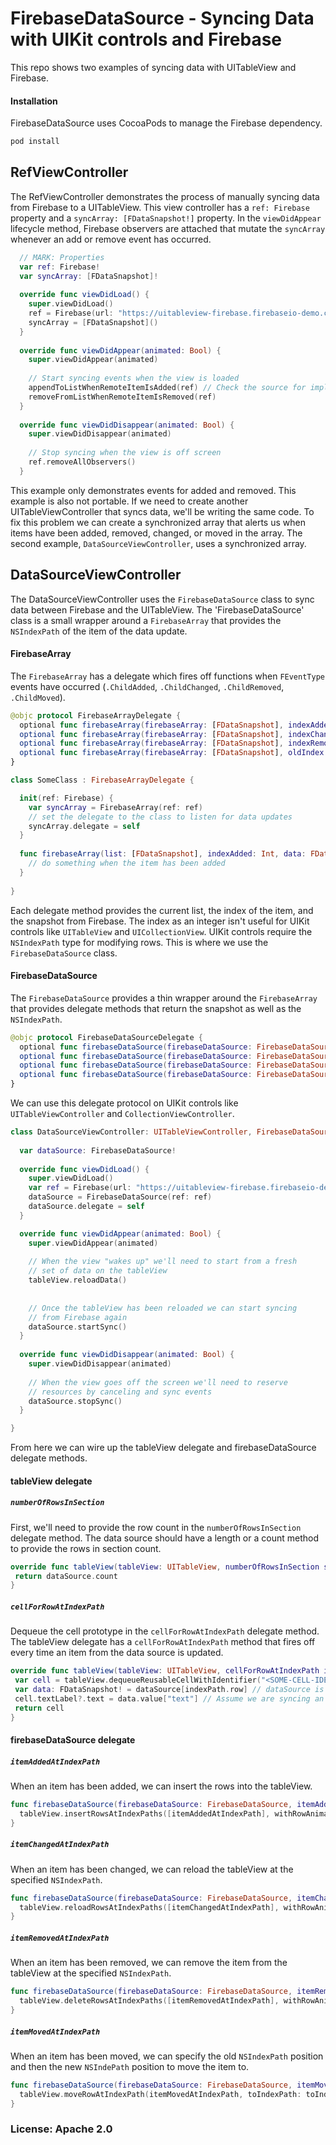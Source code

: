 # FirebaseDataSource - Syncing Data with UIKit controls and Firebase
This repo shows two examples of syncing data with UITableView and Firebase. 

#### Installation
FirebaseDataSource uses CocoaPods to manage the Firebase dependency.
```bash
pod install
```

## RefViewController
The RefViewController demonstrates the process of manually syncing data from Firebase to a UITableView. 
This view controller has a `ref: Firebase` property and a `syncArray: [FDataSnapshot!]` property. In the
`viewDidAppear` lifecycle method, Firebase observers are attached that mutate the `syncArray` whenever an add or remove
event has occurred. 

```swift
  // MARK: Properties
  var ref: Firebase!
  var syncArray: [FDataSnapshot]!
  
  override func viewDidLoad() {
    super.viewDidLoad()
    ref = Firebase(url: "https://uitableview-firebase.firebaseio-demo.com/values")
    syncArray = [FDataSnapshot]()
  }
  
  override func viewDidAppear(animated: Bool) {
    super.viewDidAppear(animated)
    
    // Start syncing events when the view is loaded
    appendToListWhenRemoteItemIsAdded(ref) // Check the source for implementations
    removeFromListWhenRemoteItemIsRemoved(ref)
  }
  
  override func viewDidDisappear(animated: Bool) {
    super.viewDidDisappear(animated)
    
    // Stop syncing when the view is off screen
    ref.removeAllObservers()
  }
```

This example only demonstrates events for added and removed. This example is also not portable. If we need to create
another UITableViewController that syncs data, we'll be writing the same code. To fix this problem we can create a 
synchronized array that alerts us when items have been added, removed, changed, or moved in the array. The second
example, `DataSourceViewController`, uses a synchronized array.

## DataSourceViewController
The DataSourceViewController uses the `FirebaseDataSource` class to sync data between Firebase and the UITableView. 
The 'FirebaseDataSource' class is a small wrapper around a `FirebaseArray` that provides the `NSIndexPath` of the
item of the data update.

#### FirebaseArray
The `FirebaseArray` has a delegate which fires off functions when `FEventType` events have 
occurred (`.ChildAdded`, `.ChildChanged`, `.ChildRemoved`, `.ChildMoved`).

```swift
@objc protocol FirebaseArrayDelegate {
  optional func firebaseArray(firebaseArray: [FDataSnapshot], indexAdded: Int, data: FDataSnapshot)
  optional func firebaseArray(firebaseArray: [FDataSnapshot], indexChanged: Int, data: FDataSnapshot)
  optional func firebaseArray(firebaseArray: [FDataSnapshot], indexRemoved: Int, data: FDataSnapshot)
  optional func firebaseArray(firebaseArray: [FDataSnapshot], oldIndex: Int, newIndex: Int, data: FDataSnapshot)
}
```

```swift
class SomeClass : FirebaseArrayDelegate {

  init(ref: Firebase) {
    var syncArray = FirebaseArray(ref: ref)
    // set the delegate to the class to listen for data updates
    syncArray.delegate = self
  }
  
  func firebaseArray(list: [FDataSnapshot], indexAdded: Int, data: FDataSnapshot) {
    // do something when the item has been added  
  }
  
}

```

Each delegate method provides the current list, the index of the item, and the snapshot from Firebase. The index as
an integer isn't useful for UIKit controls like `UITableView` and `UICollectionView`. UIKit controls require the
`NSIndexPath` type for modifying rows. This is where we use the `FirebaseDataSource` class.

#### FirebaseDataSource
The `FirebaseDataSource` provides a thin wrapper around the `FirebaseArray` that provides delegate methods 
that return the snapshot as well as the `NSIndexPath`.

```swift
@objc protocol FirebaseDataSourceDelegate {
  optional func firebaseDataSource(firebaseDataSource: FirebaseDataSource, itemAddedAtIndexPath: NSIndexPath, data: FDataSnapshot)
  optional func firebaseDataSource(firebaseDataSource: FirebaseDataSource, itemChangedAtIndexPath: NSIndexPath, data: FDataSnapshot)
  optional func firebaseDataSource(firebaseDataSource: FirebaseDataSource, itemRemovedAtIndexPath: NSIndexPath, data: FDataSnapshot)
  optional func firebaseDataSource(firebaseDataSource: FirebaseDataSource, itemMovedAtIndexPath: NSIndexPath, toIndexPath: NSIndexPath, data: FDataSnapshot)
}
```

We can use this delegate protocol on UIKit controls like `UITableViewController` and `CollectionViewController`.

```swift
class DataSourceViewController: UITableViewController, FirebaseDataSourceDelegate {
  
  var dataSource: FirebaseDataSource!
  
  override func viewDidLoad() {
    super.viewDidLoad()
    var ref = Firebase(url: "https://uitableview-firebase.firebaseio-demo.com/values")
    dataSource = FirebaseDataSource(ref: ref)
    dataSource.delegate = self
  }

  override func viewDidAppear(animated: Bool) {
    super.viewDidAppear(animated)
    
    // When the view "wakes up" we'll need to start from a fresh
    // set of data on the tableView
    tableView.reloadData()
    
    
    // Once the tableView has been reloaded we can start syncing
    // from Firebase again
    dataSource.startSync()
  }
  
  override func viewDidDisappear(animated: Bool) {
    super.viewDidDisappear(animated)
    
    // When the view goes off the screen we'll need to reserve
    // resources by canceling and sync events
    dataSource.stopSync()
  }

}
```

From here we can wire up the tableView delegate and firebaseDataSource delegate methods.

#### tableView delegate

##### `numberOfRowsInSection`
First, we'll need to provide the row count in the `numberOfRowsInSection` delegate method. 
The data source should have a length or a count method to provide the rows in section count.
 ```swift
override func tableView(tableView: UITableView, numberOfRowsInSection section: Int) -> Int {
  return dataSource.count
}
 ```

##### `cellForRowAtIndexPath`
Dequeue the cell prototype in the `cellForRowAtIndexPath` delegate method. The tableView delegate has 
a `cellForRowAtIndexPath` method that fires off every time an item from the data source is updated.
 ```swift
override func tableView(tableView: UITableView, cellForRowAtIndexPath indexPath: NSIndexPath) -> UITableViewCell {
  var cell = tableView.dequeueReusableCellWithIdentifier("<SOME-CELL-IDENTIFIER>") as! UITableViewCell
  var data: FDataSnapshot! = dataSource[indexPath.row] // dataSource is of [FDataSnapshot]
  cell.textLabel?.text = data.value["text"] // Assume we are syncing an object with a string property of "text"
  return cell
}
 ```
 
#### firebaseDataSource delegate

##### `itemAddedAtIndexPath`
When an item has been added, we can insert the rows into the tableView.
```swift
func firebaseDataSource(firebaseDataSource: FirebaseDataSource, itemAddedAtIndexPath: NSIndexPath, data: FDataSnapshot) {
  tableView.insertRowsAtIndexPaths([itemAddedAtIndexPath], withRowAnimation: .None)
}
```

##### `itemChangedAtIndexPath`
When an item has been changed, we can reload the tableView at the specified `NSIndexPath`.
```swift
func firebaseDataSource(firebaseDataSource: FirebaseDataSource, itemChangedAtIndexPath: NSIndexPath, data: FDataSnapshot) {
  tableView.reloadRowsAtIndexPaths([itemChangedAtIndexPath], withRowAnimation: .None)
}
```

##### `itemRemovedAtIndexPath`
When an item has been removed, we can remove the item from the tableView at the specified `NSIndexPath`.
```swift
func firebaseDataSource(firebaseDataSource: FirebaseDataSource, itemRemovedAtIndexPath: NSIndexPath, data: FDataSnapshot) {
  tableView.deleteRowsAtIndexPaths([itemRemovedAtIndexPath], withRowAnimation: .None)
}
```

##### `itemMovedAtIndexPath`
When an item has been moved, we can specify the old `NSIndexPath` position and then the new `NSIndePath` position to move the item to.
```swift
func firebaseDataSource(firebaseDataSource: FirebaseDataSource, itemMovedAtIndexPath: NSIndexPath, toIndexPath: NSIndexPath, data: FDataSnapshot) {
  tableView.moveRowAtIndexPath(itemMovedAtIndexPath, toIndexPath: toIndexPath)
}
```

### License: Apache 2.0

